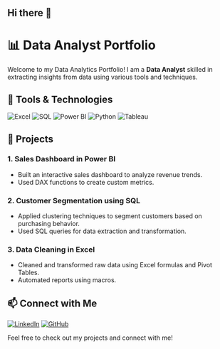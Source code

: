 ## Hi there 👋

<!--
**Pramodkumar-Analyst/Pramodkumar-Analyst** is a ✨ _special_ ✨ repository because its `README.md` (this file) appears on your GitHub profile.

Here are some ideas to get you started:

- 🔭 I’m currently working on ...
- 🌱 I’m currently learning ...
- 👯 I’m looking to collaborate on ...
- 🤔 I’m looking for help with ...
- 💬 Ask me about ...
- 📫 How to reach me: ...
- 😄 Pronouns: ...
- ⚡ Fun fact: ...
-->
# 📊 Data Analyst Portfolio

Welcome to my Data Analytics Portfolio! I am a **Data Analyst** skilled in extracting insights from data using various tools and techniques.

## 🔧 Tools & Technologies

![Excel](https://img.shields.io/badge/Microsoft_Excel-217346?style=for-the-badge&logo=microsoft-excel&logoColor=white)
![SQL](https://img.shields.io/badge/SQL-025E8C?style=for-the-badge&logo=postgresql&logoColor=white)
![Power BI](https://img.shields.io/badge/Power_BI-F2C811?style=for-the-badge&logo=power-bi&logoColor=black)
![Python](https://img.shields.io/badge/Python-3776AB?style=for-the-badge&logo=python&logoColor=white)
![Tableau](https://img.shields.io/badge/Tableau-E97627?style=for-the-badge&logo=tableau&logoColor=white)

## 📂 Projects

### 1. Sales Dashboard in Power BI
- Built an interactive sales dashboard to analyze revenue trends.
- Used DAX functions to create custom metrics.

### 2. Customer Segmentation using SQL
- Applied clustering techniques to segment customers based on purchasing behavior.
- Used SQL queries for data extraction and transformation.

### 3. Data Cleaning in Excel
- Cleaned and transformed raw data using Excel formulas and Pivot Tables.
- Automated reports using macros.

## 📫 Connect with Me

[![LinkedIn](https://img.shields.io/badge/LinkedIn-0077B5?style=for-the-badge&logo=linkedin&logoColor=white)](https://www.linkedin.com/in/your-profile)
[![GitHub](https://img.shields.io/badge/GitHub-181717?style=for-the-badge&logo=github&logoColor=white)](https://github.com/your-github)

Feel free to check out my projects and connect with me!
